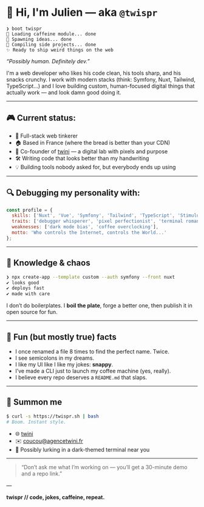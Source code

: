 # 👋 Hi, I'm Julien — aka `@twispr`

```
❯ boot twispr
🧬 Loading caffeine module... done
🧠 Spawning ideas... done
🚀 Compiling side projects... done
✨ Ready to ship weird things on the web
```

_“Possibly human. Definitely dev.”_

I'm a web developer who likes his code clean, his tools sharp, and his snacks crunchy.
I work with modern stacks (think: Symfony, Nuxt, Tailwind, TypeScript...) and I love building custom, human-focused digital things that actually work — and look damn good doing it.

---

## 🎮 Current status:

- 🧱 Full-stack web tinkerer
- 🏠 Based in France (where the bread is better than your CDN)
- 🧪 Co-founder of [twini](https://github.com/agence-twini) — a digital lab with pixels and purpose
- 🛠️ Writing code that looks better than my handwriting
- 💡 Building tools nobody asked for, but everybody ends up using

---

## 🔍 Debugging my personality with:

```js
const profile = {
  skills: ['Nuxt', 'Vue', 'Symfony', 'Tailwind', 'TypeScript', 'Stimulus', 'Turbo'],
  traits: ['debugger whisperer', 'pixel perfectionist', 'terminal romantic'],
  weaknesses: ['dark mode bias', 'coffee overclocking'],
  motto: 'Who controls the Internet, controls the World...'
};
```

---

## 🧠 Knowledge & chaos

```bash
❯ npx create-app --template custom --auth symfony --front nuxt
✔ looks good
✔ deploys fast
✔ made with care
```

I don’t do boilerplates. I **boil the plate**, forge a better one, then publish it in open source for fun.

---

## 🧌 Fun (but mostly true) facts

- I once renamed a file 8 times to find the perfect name. Twice.
- I see semicolons in my dreams.
- I like my UI like I like my jokes: **snappy**.
- I’ve made a CLI just to launch my coffee machine (yes, really).
- I believe every repo deserves a `README.md` that slaps.

---

## 🧿 Summon me

```bash
$ curl -s https://twispr.sh | bash
# Boom. Instant style.
```

- 🌐 [twini](https://agencetwini.fr)
- ✉️ coucou@agencetwini.fr
- 🧠 Possibly lurking in a dark-themed terminal near you

---

> “Don’t ask me what I’m working on — you’ll get a 30-minute demo and a repo link.”

—

**twispr // code, jokes, caffeine, repeat.**
